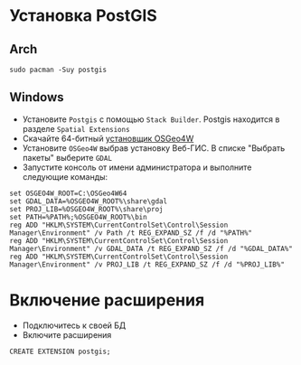 # Установка PostGIS
## Arch
```
sudo pacman -Suy postgis
```
## Windows
* Установите `Postgis` с помощью `Stack Builder`. Postgis находится в разделе `Spatial Extensions`
* Скачайте 64-битный [установщик OSGeo4W](https://trac.osgeo.org/osgeo4w/)
* Установите `OSGeo4W` выбрав установку Веб-ГИС. В списке "Выбрать пакеты" выберите `GDAL`
* Запустите консоль от имени администратора и выполните следующие команды:
```
set OSGEO4W_ROOT=C:\OSGeo4W64
set GDAL_DATA=%OSGEO4W_ROOT%\share\gdal
set PROJ_LIB=%OSGEO4W_ROOT%\share\proj
set PATH=%PATH%;%OSGEO4W_ROOT%\bin
reg ADD "HKLM\SYSTEM\CurrentControlSet\Control\Session Manager\Environment" /v Path /t REG_EXPAND_SZ /f /d "%PATH%"
reg ADD "HKLM\SYSTEM\CurrentControlSet\Control\Session Manager\Environment" /v GDAL_DATA /t REG_EXPAND_SZ /f /d "%GDAL_DATA%"
reg ADD "HKLM\SYSTEM\CurrentControlSet\Control\Session Manager\Environment" /v PROJ_LIB /t REG_EXPAND_SZ /f /d "%PROJ_LIB%"
```

# Включение расширения
* Подключитесь к своей БД
* Включите расширения
```
CREATE EXTENSION postgis;
```